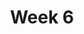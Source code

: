 ---
    title: Week 6
    weekNumber: 6
    days:
      - date: 2021-2-7
        events:
          "**LEC 15**{: .label .label-lecture } Hypothesis Testing":
            "[Note 21](https://notes.dsc10.com/05-hypothesis_testing/1_hypothesis_tests.html)"
                
      - date: 2021-2-9
        events:
          
          "**Exam**{: .label .label-exam } **Midterm Exam (in class)**":
      - date: 2021-2-11
        events:
          "**LEC 16**{: .label .label-lecture } Hypothesis Testing, Continued":
            "[Note 21](https://notes.dsc10.com/05-hypothesis_testing/1_hypothesis_tests.html)"
                
          "**PROJ**{: .label .label-proj } **Midterm Project (due 2/12)**":
---
